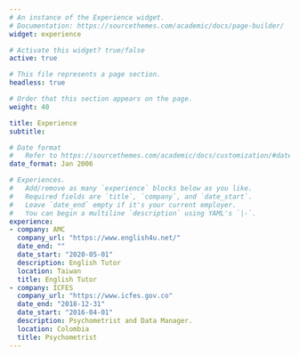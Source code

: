 ```yaml
---
# An instance of the Experience widget.
# Documentation: https://sourcethemes.com/academic/docs/page-builder/
widget: experience

# Activate this widget? true/false
active: true

# This file represents a page section.
headless: true

# Order that this section appears on the page.
weight: 40

title: Experience
subtitle:

# Date format
#   Refer to https://sourcethemes.com/academic/docs/customization/#date-format
date_format: Jan 2006

# Experiences.
#   Add/remove as many `experience` blocks below as you like.
#   Required fields are `title`, `company`, and `date_start`.
#   Leave `date_end` empty if it's your current employer.
#   You can begin a multiline `description` using YAML's `|-`.
experience:
- company: AMC
  company_url: "https://www.english4u.net/"
  date_end: ""
  date_start: "2020-05-01"
  description: English Tutor
  location: Taiwan
  title: English Tutor
- company: ICFES
  company_url: "https://www.icfes.gov.co"
  date_end: "2018-12-31"
  date_start: "2016-04-01"
  description: Psychometrist and Data Manager.
  location: Colombia
  title: Psychometrist
---
```

